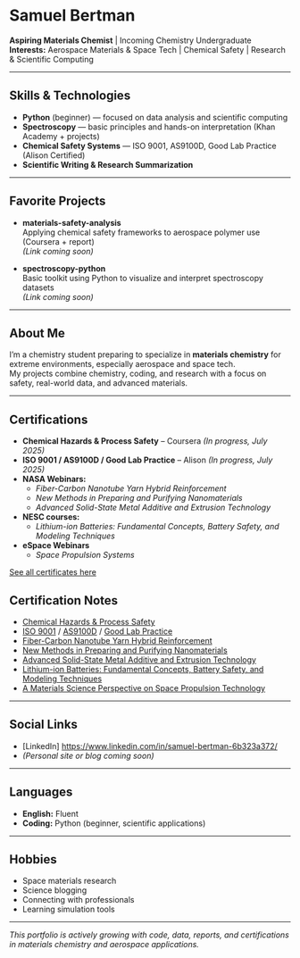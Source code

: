 # Samuel Bertman

**Aspiring Materials Chemist** | Incoming Chemistry Undergraduate  
**Interests:** Aerospace Materials & Space Tech | Chemical Safety | Research & Scientific Computing

---

## Skills & Technologies

- **Python** (beginner) — focused on data analysis and scientific computing  
- **Spectroscopy** — basic principles and hands-on interpretation (Khan Academy + projects)  
- **Chemical Safety Systems** — ISO 9001, AS9100D, Good Lab Practice (Alison Certified)  
- **Scientific Writing & Research Summarization**

---

## Favorite Projects

- **materials-safety-analysis**  
  Applying chemical safety frameworks to aerospace polymer use (Coursera + report)   
  _(Link coming soon)_

- **spectroscopy-python**  
  Basic toolkit using Python to visualize and interpret spectroscopy datasets  
  _(Link coming soon)_

---

## About Me

I’m a chemistry student preparing to specialize in **materials chemistry** for extreme environments, especially aerospace and space tech.  
My projects combine chemistry, coding, and research with a focus on safety, real-world data, and advanced materials.

---

## Certifications

- **Chemical Hazards & Process Safety** – Coursera *(In progress, July 2025)*  
- **ISO 9001 / AS9100D / Good Lab Practice** – Alison *(In progress, July 2025)*  
- **NASA Webinars:**  
  - *Fiber-Carbon Nanotube Yarn Hybrid Reinforcement*  
  - *New Methods in Preparing and Purifying Nanomaterials*
  - *Advanced Solid-State Metal Additive and Extrusion Technology*
- **NESC courses:**
  - *Lithium-ion Batteries: Fundamental Concepts, Battery Safety, and Modeling Techniques*
- **eSpace Webinars**
  - *Space Propulsion Systems*

[See all certificates here](https://github.com/SamuelBertman/certificates-links) <!-- Update with your actual repo or links -->

## Certification Notes

- [Chemical Hazards & Process Safety](https://github.com/SamuelBertman/Chemical-Hazards-and-Process-Safety-Specialization/blob/main/README.md)
- [ISO 9001]( ) / [AS9100D]( ) / [Good Lab Practice]( )
- [Fiber-Carbon Nanotube Yarn Hybrid Reinforcement]( )
- [New Methods in Preparing and Purifying Nanomaterials](./webinars/New-Methods-in-Preparing-and-Purifying-Nanomaterials.md )
- [Advanced Solid-State Metal Additive and Extrusion Technology]( )
- [Lithium-ion Batteries: Fundamental Concepts, Battery Safety, and Modeling Techniques]( )
- [A Materials Science Perspective on Space Propulsion Technology]( )

---

## Social Links

- [LinkedIn] https://www.linkedin.com/in/samuel-bertman-6b323a372/
- *(Personal site or blog coming soon)*

---

## Languages

- **English:** Fluent
- **Coding:** Python (beginner, scientific applications)

---

## Hobbies

- Space materials research
- Science blogging
- Connecting with professionals
- Learning simulation tools

---

*This portfolio is actively growing with code, data, reports, and certifications in materials chemistry and aerospace applications.*
